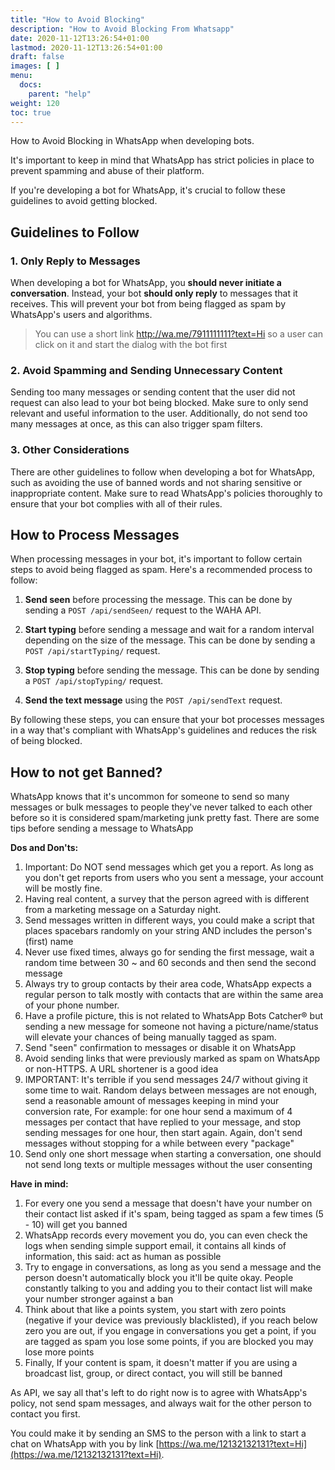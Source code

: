 ```yaml
---
title: "How to Avoid Blocking"
description: "How to Avoid Blocking From Whatsapp"
date: 2020-11-12T13:26:54+01:00
lastmod: 2020-11-12T13:26:54+01:00
draft: false
images: [ ]
menu:
  docs:
    parent: "help"
weight: 120
toc: true
---
```


How to Avoid Blocking in WhatsApp when developing bots.

It's important to keep in mind that WhatsApp has strict policies in place to prevent spamming and abuse of their
platform.

If you're developing a bot for WhatsApp, it's crucial to follow these guidelines to avoid getting blocked.

## Guidelines to Follow

### 1. Only Reply to Messages

When developing a bot for WhatsApp, you **should never initiate a conversation**.
Instead, your bot **should only reply** to messages that it receives.
This will prevent your bot from being flagged as spam by WhatsApp's users and algorithms.

> You can use a short link http://wa.me/7911111111?text=Hi
> so a user can click on it and start the dialog with the bot first

### 2. Avoid Spamming and Sending Unnecessary Content

Sending too many messages or sending content that the user did not request can also lead to your bot being blocked. Make
sure to only send relevant and useful information to the user.
Additionally, do not send too many messages at once, as this can also trigger spam filters.

### 3. Other Considerations

There are other guidelines to follow when developing a bot for WhatsApp, such as avoiding the use of banned words and
not sharing sensitive or inappropriate content.
Make sure to read WhatsApp's policies thoroughly to ensure that your bot complies with all of their rules.

## How to Process Messages

When processing messages in your bot, it's important to follow certain steps to avoid being flagged as spam.
Here's a recommended process to follow:

1. **Send seen** before processing the message. This can be done by sending a `POST /api/sendSeen/` request to
   the WAHA API.

2. **Start typing** before sending a message and wait for a random interval depending on the size of the message. This can
   be done by sending a `POST /api/startTyping/` request.

3. **Stop typing** before sending the message. This can be done by sending a `POST /api/stopTyping/` request.

4. **Send the text message** using the `POST /api/sendText` request.

By following these steps, you can ensure that your bot processes messages in a way that's compliant with WhatsApp's
guidelines and reduces the risk of being blocked.

## How to not get Banned?

WhatsApp knows that it's uncommon for someone to send so many messages or bulk messages to people they've never talked to each other before so it is considered spam/marketing junk pretty fast. There are some tips before sending a message to WhatsApp

**Dos and Don'ts:**

1. Important: Do NOT send messages which get you a report. As long as you don't get reports from users who you sent a message, your account will be mostly fine.
2. Having real content, a survey that the person agreed with is different from a marketing message on a Saturday night.
3. Send messages written in different ways, you could make a script that places spacebars randomly on your string AND includes the person's (first) name
4. Never use fixed times, always go for sending the first message, wait a random time between 30 ~ and 60 seconds and then send the second message
5. Always try to group contacts by their area code, WhatsApp expects a regular person to talk mostly with contacts that are within the same area of your phone number.
6. Have a profile picture, this is not related to WhatsApp Bots Catcher® but sending a new message for someone not having a picture/name/status will elevate your chances of being manually tagged as spam.
7. Send "seen" confirmation to messages or disable it on WhatsApp
8. Avoid sending links that were previously marked as spam on WhatsApp or non-HTTPS. A URL shortener is a good idea
9. IMPORTANT: It's terrible if you send messages 24/7 without giving it some time to wait. Random delays between messages are not enough, send a reasonable amount of messages keeping in mind your conversion rate, For example: for one hour send a maximum of 4 messages per contact that have replied to your message, and stop sending messages for one hour, then start again. Again, don't send messages without stopping for a while between every "package"
10. Send only one short message when starting a conversation, one should not send long texts or multiple messages without the user consenting

**Have in mind:**

1. For every one you send a message that doesn't have your number on their contact list asked if it's spam, being tagged as spam a few times (5 - 10) will get you banned
2. WhatsApp records every movement you do, you can even check the logs when sending simple support email, it contains all kinds of information, this said: act as human as possible
3. Try to engage in conversations, as long as you send a message and the person doesn't automatically block you it'll be quite okay. People constantly talking to you and adding you to their contact list will make your number stronger against a ban
4. Think about that like a points system, you start with zero points (negative if your device was previously blacklisted), if you reach below zero you are out, if you engage in conversations you get a point, if you are tagged as spam you lose some points, if you are blocked you may lose more points
5. Finally, If your content is spam, it doesn't matter if you are using a broadcast list, group, or direct contact, you will still be banned

As API, we say all that's left to do right now is to agree with WhatsApp's policy, not send spam messages, and always wait for the other person to contact you first.

You could make it by sending an SMS to the person with a link to start a chat on WhatsApp with you by link [https://wa.me/12132132131?text=Hi](https://wa.me/12132132131?text=Hi).


